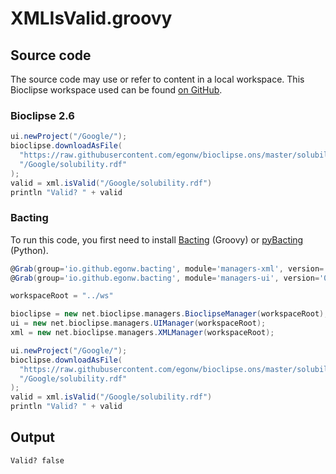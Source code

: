 # XMLIsValid.groovy
## Source code
The source code may use or refer to content in a local workspace. This
Bioclipse workspace used can be found
[on GitHub](https://github.com/bioclipse/bioclipse.scripting/tree/master/ws/).
### Bioclipse 2.6
```groovy
ui.newProject("/Google/");
bioclipse.downloadAsFile(
  "https://raw.githubusercontent.com/egonw/bioclipse.ons/master/solubility.rdf",
  "/Google/solubility.rdf"
);
valid = xml.isValid("/Google/solubility.rdf")
println "Valid? " + valid
```
### Bacting
To run this code, you first need to install
[Bacting](https://github.com/egonw/bacting) (Groovy) or
[pyBacting](https://pypi.org/project/pybacting/) (Python).
<br />
```groovy
@Grab(group='io.github.egonw.bacting', module='managers-xml', version='0.0.29')
@Grab(group='io.github.egonw.bacting', module='managers-ui', version='0.0.29')

workspaceRoot = "../ws"

bioclipse = new net.bioclipse.managers.BioclipseManager(workspaceRoot);
ui = new net.bioclipse.managers.UIManager(workspaceRoot);
xml = new net.bioclipse.managers.XMLManager(workspaceRoot);

ui.newProject("/Google/");
bioclipse.downloadAsFile(
  "https://raw.githubusercontent.com/egonw/bioclipse.ons/master/solubility.rdf",
  "/Google/solubility.rdf"
);
valid = xml.isValid("/Google/solubility.rdf")
println "Valid? " + valid
```
## Output
```plain
Valid? false
```
